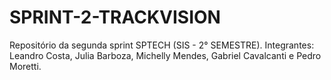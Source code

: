 # SPRINT-2-TRACKVISION
Repositório da segunda sprint SPTECH (SIS - 2° SEMESTRE). Integrantes: Leandro Costa, Julia Barboza, Michelly Mendes, Gabriel Cavalcanti e Pedro Moretti.
